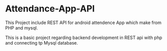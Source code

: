 # Attendance-App-API
 This Project include REST API for android attendence App which make from PHP and mysql. 
 
 This is a basic project regarding backend development in REST api with php and connecting tp Mysql database.
